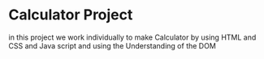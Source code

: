# Calculator Project

in this project we work individually to make Calculator
by using HTML and CSS and Java script
and using the Understanding of the DOM
